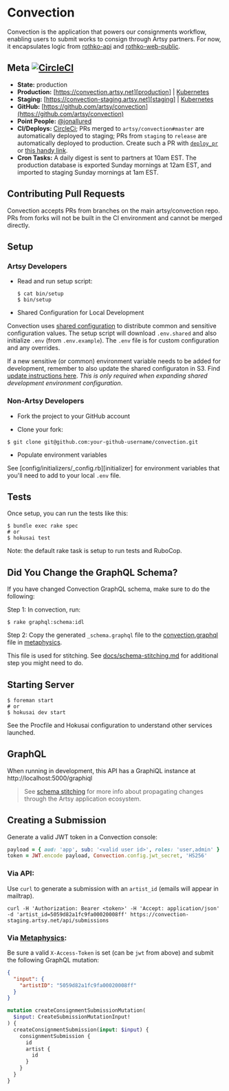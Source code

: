 # Convection

Convection is the application that powers our consignments workflow, enabling users to submit works to consign through Artsy partners. For now, it encapsulates logic from [rothko-api] and [rothko-web-public].

## Meta [![CircleCI][badge]][circleci]

- **State:** production
- **Production:** [https://convection.artsy.net][production] | [Kubernetes][production_k8]
- **Staging:** [https://convection-staging.artsy.net][staging] | [Kubernetes][staging_k8]
- **GitHub:** [https://github.com/artsy/convection](https://github.com/artsy/convection)
- **Point People:** [@jonallured]
- **CI/Deploys:** [CircleCi](https://circleci.com/gh/artsy/convection); PRs merged to `artsy/convection#master` are automatically deployed to staging; PRs from `staging` to `release` are automatically deployed to production. Create such a PR with [`deploy_pr`][deploy_pr] or [this handy link][deploy].
- **Cron Tasks:** A daily digest is sent to partners at 10am EST. The production database is exported Sunday mornings at 12am EST, and imported to staging Sunday mornings at 1am EST.

## Contributing Pull Requests

Convection accepts PRs from branches on the main artsy/convection repo. PRs from forks will not be built in the CI environment and cannot be merged directly.

## Setup

### Artsy Developers

- Read and run setup script:

  ```
  $ cat bin/setup
  $ bin/setup
  ```
- Shared Configuration for Local Development

Convection uses [shared configuration](https://github.com/artsy/README/blob/main/playbooks/development-environments.md#shared-configuration) to distribute common and sensitive configuration values. The setup script will download `.env.shared` and also initialize `.env` (from `.env.example`). The `.env` file is for custom configuration and any overrides.

If a new sensitive (or common) environment variable needs to be added for development, remember to also update the shared configuraton in S3. Find [update instructions here](https://github.com/artsy/README/blob/main/playbooks/development-environments.md#shared-configuration). _This is only required when expanding shared development environment configuration_.

### Non-Artsy Developers

- Fork the project to your GitHub account

- Clone your fork:

```
$ git clone git@github.com:your-github-username/convection.git
```

- Populate environment variables

See [config/initializers/_config.rb][initializer] for environment variables that you'll need to add to your local `.env` file.


## Tests

Once setup, you can run the tests like this:

```
$ bundle exec rake spec
# or
$ hokusai test
```

Note: the default rake task is setup to run tests and RuboCop.

## Did You Change the GraphQL Schema?

If you have changed Convection GraphQL schema, make sure to do the following:

Step 1: In convection, run:

```shell
$ rake graphql:schema:idl
```

Step 2: Copy the generated `_schema.graphql` file to the [convection.graphql](https://github.com/artsy/metaphysics/blob/master/src/data/convection.graphql) file in [metaphysics](https://github.com/artsy/metaphysics).

This file is used for stitching. See [docs/schema-stitching.md][schema-doc] for additional step you might need to do.

## Starting Server

```
$ foreman start
# or
$ hokusai dev start
```

See the Procfile and Hokusai configuration to understand other services launched.

## GraphQL

When running in development, this API has a GraphiQL instance at http://localhost:5000/graphiql

> See [schema stitching][schema-doc] for more info about propagating changes through the Artsy application ecosystem.

## Creating a Submission

Generate a valid JWT token in a Convection console:

```ruby
payload = { aud: 'app', sub: '<valid user id>', roles: 'user,admin' }
token = JWT.encode payload, Convection.config.jwt_secret, 'HS256'
```

### Via API:

Use `curl` to generate a submission with an `artist_id` (emails will appear in
mailtrap).

```
curl -H 'Authorization: Bearer <token>' -H 'Accept: application/json' -d 'artist_id=5059d82a1fc9fa00020008ff' https://convection-staging.artsy.net/api/submissions
```

### Via [Metaphysics](http://metaphysics-staging.artsy.net/):

Be sure a valid `X-Access-Token` is set (can be `jwt` from above) and submit the following GraphQL mutation:

```json
{
  "input": {
    "artistID": "5059d82a1fc9fa00020008ff"
  }
}
```

```graphql
mutation createConsignmentSubmissionMutation(
  $input: CreateSubmissionMutationInput!
) {
  createConsignmentSubmission(input: $input) {
    consignmentSubmission {
      id
      artist {
        id
      }
    }
  }
}
```

[badge]: https://circleci.com/gh/artsy/convection.svg?style=svg&circle-token=cf452a49d5399e749ebbb85a0843d6111b79c9aa
[circleci]: https://circleci.com/gh/artsy/convection
[rothko-api]: https://github.com/artsy/rothko-api
[rothko-web-public]: https://github.com/artsy/rothko-web-public
[production]: https://convection.artsy.net
[production_k8]: https://kubernetes.prd.artsy.systems/#!/deployment/default/convection-web
[staging]: https://convection-staging.artsy.net
[staging_k8]: https://kubernetes.stg.artsy.systems/#!/deployment/default/convection-web
[@jonallured]: https://github.com/jonallured
[deploy_pr]: https://github.com/jonallured/deploy_pr
[deploy]: https://github.com/artsy/convection/compare/release...staging?expand=1
[schema-doc]: docs/schema-stitching.md
